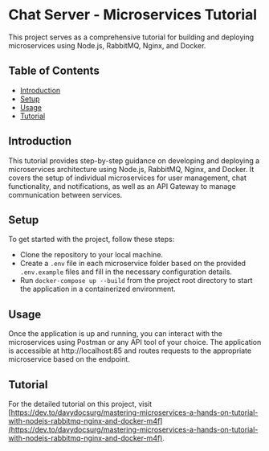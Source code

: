 # Chat Server - Microservices Tutorial

This project serves as a comprehensive tutorial for building and deploying microservices using Node.js, RabbitMQ, Nginx, and Docker.

## Table of Contents

-   [Introduction](#introduction)
-   [Setup](#setup)
-   [Usage](#usage)
-   [Tutorial](#tutorial)

## Introduction

This tutorial provides step-by-step guidance on developing and deploying a microservices architecture using Node.js, RabbitMQ, Nginx, and Docker. It covers the setup of individual microservices for user management, chat functionality, and notifications, as well as an API Gateway to manage communication between services.

## Setup

To get started with the project, follow these steps:

-   Clone the repository to your local machine.
-   Create a `.env` file in each microservice folder based on the provided `.env.example` files and fill in the necessary configuration details.
-   Run `docker-compose up --build` from the project root directory to start the application in a containerized environment.

## Usage

Once the application is up and running, you can interact with the microservices using Postman or any API tool of your choice. The application is accessible at http://localhost:85 and routes requests to the appropriate microservice based on the endpoint.

## Tutorial

For the detailed tutorial on this project, visit [https://dev.to/davydocsurg/mastering-microservices-a-hands-on-tutorial-with-nodejs-rabbitmq-nginx-and-docker-m4f](https://dev.to/davydocsurg/mastering-microservices-a-hands-on-tutorial-with-nodejs-rabbitmq-nginx-and-docker-m4f).
